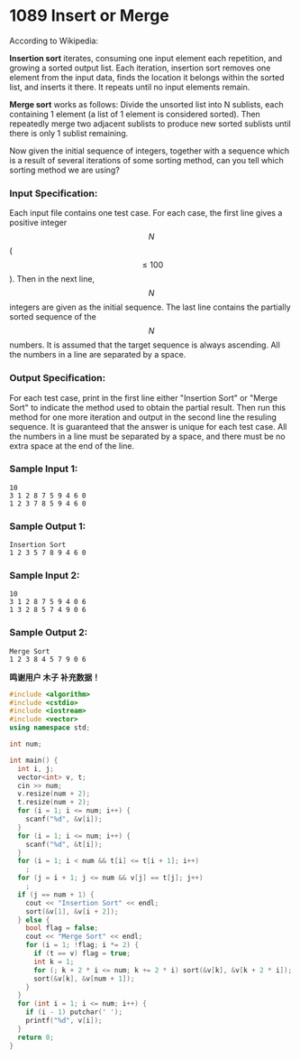 # 1089 Insert or Merge
According to Wikipedia:

**Insertion sort** iterates, consuming one input element each repetition, and growing a sorted output list. Each iteration, insertion sort removes one element from the input data, finds the location it belongs within the sorted list, and inserts it there. It repeats until no input elements remain.

**Merge sort** works as follows: Divide the unsorted list into N sublists, each containing 1 element (a list of 1 element is considered sorted).  Then repeatedly merge two adjacent sublists to produce new sorted sublists until there is only 1 sublist remaining.

Now given the initial sequence of integers, together with a sequence which is a result of several iterations of some sorting method, can you tell which sorting method we are using?

### Input Specification:

Each input file contains one test case.  For each case, the first line gives a positive integer $$N$$ ($$\le 100$$).  Then in the next line, $$N$$ integers are given as the initial sequence.  The last line contains the partially sorted sequence of the $$N$$ numbers.  It is assumed that the target sequence is always ascending.  All the numbers in a line are separated by a space.

### Output Specification:

For each test case, print in the first line either "Insertion Sort" or "Merge Sort" to indicate the method used to obtain the partial result.  Then run this method for one more iteration and output in the second line the resuling sequence.  It is guaranteed that the answer is unique for each test case.  All the numbers in a line must be separated by a space, and there must be no extra space at the end of the line.

### Sample Input 1:
```in
10
3 1 2 8 7 5 9 4 6 0
1 2 3 7 8 5 9 4 6 0
```

### Sample Output 1:
```out
Insertion Sort
1 2 3 5 7 8 9 4 6 0
```

### Sample Input 2:
```in
10
3 1 2 8 7 5 9 4 0 6
1 3 2 8 5 7 4 9 0 6
```

### Sample Output 2:
```out
Merge Sort
1 2 3 8 4 5 7 9 0 6
```

**鸣谢用户 木子 补充数据！**
```cpp
#include <algorithm>
#include <cstdio>
#include <iostream>
#include <vector>
using namespace std;

int num;

int main() {
  int i, j;
  vector<int> v, t;
  cin >> num;
  v.resize(num + 2);
  t.resize(num + 2);
  for (i = 1; i <= num; i++) {
    scanf("%d", &v[i]);
  }
  for (i = 1; i <= num; i++) {
    scanf("%d", &t[i]);
  }
  for (i = 1; i < num && t[i] <= t[i + 1]; i++)
    ;
  for (j = i + 1; j <= num && v[j] == t[j]; j++)
    ;
  if (j == num + 1) {
    cout << "Insertion Sort" << endl;
    sort(&v[1], &v[i + 2]);
  } else {
    bool flag = false;
    cout << "Merge Sort" << endl;
    for (i = 1; !flag; i *= 2) {
      if (t == v) flag = true;
      int k = 1;
      for (; k + 2 * i <= num; k += 2 * i) sort(&v[k], &v[k + 2 * i]);
      sort(&v[k], &v[num + 1]);
    }
  }
  for (int i = 1; i <= num; i++) {
    if (i - 1) putchar(' ');
    printf("%d", v[i]);
  }
  return 0;
}
```